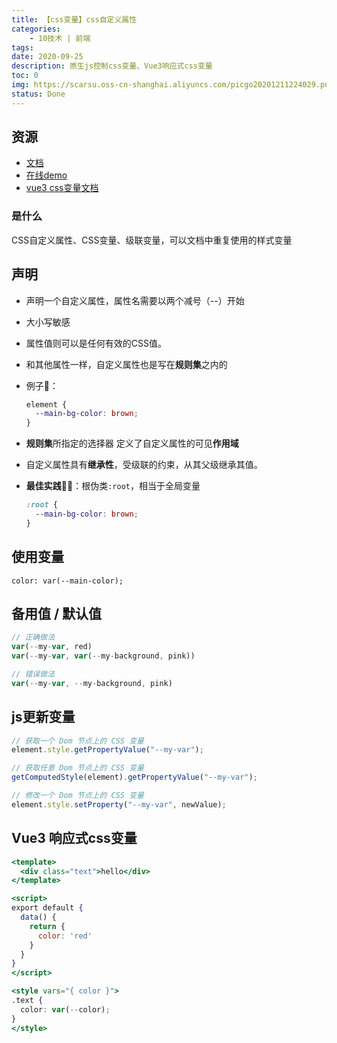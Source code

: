 ```yaml
---
title: 【css变量】css自定义属性
categories:
    - 10技术 | 前端
tags:
date: 2020-09-25
description: 原生js控制css变量、Vue3响应式css变量
toc: 0
img: https://scarsu.oss-cn-shanghai.aliyuncs.com/picgo20201211224029.png
status: Done
---
```



## 资源

- [文档](https://developer.mozilla.org/zh-CN/docs/Web/CSS/Using_CSS_custom_properties)
- [在线demo](https://codepen.io/zsy/pen/WNwPWxB)
- [vue3 css变量文档](https://github.com/vuejs/rfcs/blob/sfc-improvements/active-rfcs/0000-sfc-style-variables.md)


### 是什么

CSS自定义属性、CSS变量、级联变量，可以文档中重复使用的样式变量

## 声明

- 声明一个自定义属性，属性名需要以两个减号（--）开始
- 大小写敏感
- 属性值则可以是任何有效的CSS值。
- 和其他属性一样，自定义属性也是写在**规则集**之内的
- 例子🌰：

    ```css
    element {
      --main-bg-color: brown;
    }
    ```

- **规则集**所指定的选择器 定义了自定义属性的可见**作用域**
- 自定义属性具有**继承性**，受级联的约束，从其父级继承其值。
- **最佳实践**💁‍♀️：根伪类`:root`，相当于全局变量

    ```css
    :root {
      --main-bg-color: brown;
    }
    ```

## 使用变量

`color: var(--main-color);`

## 备用值 / 默认值

```jsx
// 正确做法
var(--my-var, red)
var(--my-var, var(--my-background, pink))

// 错误做法
var(--my-var, --my-background, pink)
```

## js更新变量

```jsx
// 获取一个 Dom 节点上的 CSS 变量
element.style.getPropertyValue("--my-var");

// 获取任意 Dom 节点上的 CSS 变量
getComputedStyle(element).getPropertyValue("--my-var");

// 修改一个 Dom 节点上的 CSS 变量
element.style.setProperty("--my-var", newValue);
```

## Vue3 响应式css变量

```jsx
<template>
  <div class="text">hello</div>
</template>

<script>
export default {
  data() {
    return {
      color: 'red'
    }
  }
}
</script>

<style vars="{ color }">
.text {
  color: var(--color);
}
</style>
```
